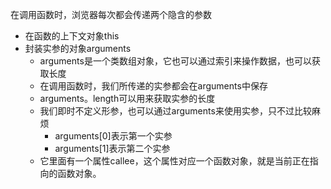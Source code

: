 在调用函数时，浏览器每次都会传递两个隐含的参数

* 在函数的上下文对象this
* 封装实参的对象arguments
  * arguments是一个类数组对象，它也可以通过索引来操作数据，也可以获取长度
  * 在调用函数时，我们所传递的实参都会在arguments中保存
  * arguments。length可以用来获取实参的长度
  * 我们即时不定义形参，也可以通过arguments来使用实参，只不过比较麻烦
    * arguments\[0\]表示第一个实参
    * arguments\[1\]表示第二个实参
  * 它里面有一个属性callee，这个属性对应一个函数对象，就是当前正在指向的函数对象。



